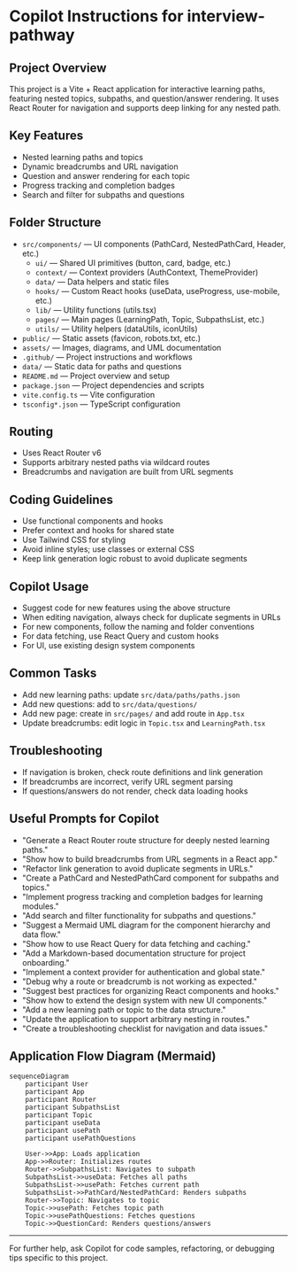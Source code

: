# Copilot Instructions for interview-pathway

## Project Overview

This project is a Vite + React application for interactive learning paths, featuring nested topics, subpaths, and question/answer rendering. It uses React Router for navigation and supports deep linking for any nested path.

## Key Features

- Nested learning paths and topics
- Dynamic breadcrumbs and URL navigation
- Question and answer rendering for each topic
- Progress tracking and completion badges
- Search and filter for subpaths and questions

## Folder Structure

- `src/components/` — UI components (PathCard, NestedPathCard, Header, etc.)
  - `ui/` — Shared UI primitives (button, card, badge, etc.)
  - `context/` — Context providers (AuthContext, ThemeProvider)
  - `data/` — Data helpers and static files
  - `hooks/` — Custom React hooks (useData, useProgress, use-mobile, etc.)
  - `lib/` — Utility functions (utils.tsx)
  - `pages/` — Main pages (LearningPath, Topic, SubpathsList, etc.)
  - `utils/` — Utility helpers (dataUtils, iconUtils)
- `public/` — Static assets (favicon, robots.txt, etc.)
- `assets/` — Images, diagrams, and UML documentation
- `.github/` — Project instructions and workflows
- `data/` — Static data for paths and questions
- `README.md` — Project overview and setup
- `package.json` — Project dependencies and scripts
- `vite.config.ts` — Vite configuration
- `tsconfig*.json` — TypeScript configuration

## Routing

- Uses React Router v6
- Supports arbitrary nested paths via wildcard routes
- Breadcrumbs and navigation are built from URL segments

## Coding Guidelines

- Use functional components and hooks
- Prefer context and hooks for shared state
- Use Tailwind CSS for styling
- Avoid inline styles; use classes or external CSS
- Keep link generation logic robust to avoid duplicate segments

## Copilot Usage

- Suggest code for new features using the above structure
- When editing navigation, always check for duplicate segments in URLs
- For new components, follow the naming and folder conventions
- For data fetching, use React Query and custom hooks
- For UI, use existing design system components

## Common Tasks

- Add new learning paths: update `src/data/paths/paths.json`
- Add new questions: add to `src/data/questions/`
- Add new page: create in `src/pages/` and add route in `App.tsx`
- Update breadcrumbs: edit logic in `Topic.tsx` and `LearningPath.tsx`

## Troubleshooting

- If navigation is broken, check route definitions and link generation
- If breadcrumbs are incorrect, verify URL segment parsing
- If questions/answers do not render, check data loading hooks

## Useful Prompts for Copilot

- "Generate a React Router route structure for deeply nested learning paths."
- "Show how to build breadcrumbs from URL segments in a React app."
- "Refactor link generation to avoid duplicate segments in URLs."
- "Create a PathCard and NestedPathCard component for subpaths and topics."
- "Implement progress tracking and completion badges for learning modules."
- "Add search and filter functionality for subpaths and questions."
- "Suggest a Mermaid UML diagram for the component hierarchy and data flow."
- "Show how to use React Query for data fetching and caching."
- "Add a Markdown-based documentation structure for project onboarding."
- "Implement a context provider for authentication and global state."
- "Debug why a route or breadcrumb is not working as expected."
- "Suggest best practices for organizing React components and hooks."
- "Show how to extend the design system with new UI components."
- "Add a new learning path or topic to the data structure."
- "Update the application to support arbitrary nesting in routes."
- "Create a troubleshooting checklist for navigation and data issues."

## Application Flow Diagram (Mermaid)

```mermaid
sequenceDiagram
    participant User
    participant App
    participant Router
    participant SubpathsList
    participant Topic
    participant useData
    participant usePath
    participant usePathQuestions

    User->>App: Loads application
    App->>Router: Initializes routes
    Router->>SubpathsList: Navigates to subpath
    SubpathsList->>useData: Fetches all paths
    SubpathsList->>usePath: Fetches current path
    SubpathsList->>PathCard/NestedPathCard: Renders subpaths
    Router->>Topic: Navigates to topic
    Topic->>usePath: Fetches topic path
    Topic->>usePathQuestions: Fetches questions
    Topic->>QuestionCard: Renders questions/answers
```

---

For further help, ask Copilot for code samples, refactoring, or debugging tips specific to this project.
